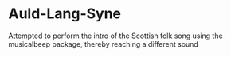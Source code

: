 # Auld-Lang-Syne
Attempted to perform the intro of the Scottish folk song using the musicalbeep package, thereby reaching a different sound
